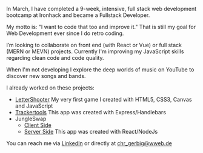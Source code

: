 In March, I have completed a 9-week, intensive, full stack web development bootcamp at Ironhack and became a Fullstack Developer.

My motto is: "I want to code that too and improve it." That is still my goal for Web Development ever since I do retro coding.

I’m looking to collaborate on front end (with React or Vue) or full stack (MERN or MEVN) projects. Currently I'm improving my JavaScript skills regarding clean code and code quality.

When I'm not developing I explore the deep worlds of music on YouTube to discover new songs and bands.

I already worked on these projects:

- [LetterShooter](https://github.com/christiangerbig/letter-shooter)
  My very first game I created with HTML5, CSS3, Canvas and JavaScript
- [Trackertools](https://github.com/christiangerbig/Trackertools)
  This app was created with Express/Handlebars
- JungleSwap
  - [Client Side](https://github.com/christiangerbig/JUNGLE_SWAP-client)
  - [Server Side](https://github.com/christiangerbig/JUNGLE_SWAP-server)
  This app was created with React/NodeJs

You can reach me via [LinkedIn](https://www.linkedin.com/in/christian-gerbig/) or directly at chr_gerbig@wweb.de
